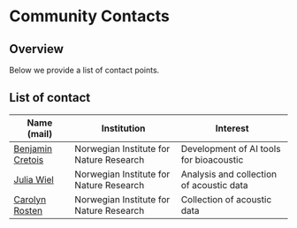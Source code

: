 # Community Contacts

## Overview

Below we provide a list of contact points. 

## List of contact

| Name (mail) | Institution | Interest |
|-------|------------|----------|
| [Benjamin Cretois](benjamin.cretois@nina.no) | Norwegian Institute for Nature Research | Development of AI tools for bioacoustic |
| [Julia Wiel](julia.wiel@nina.no) | Norwegian Institute for Nature Research | Analysis and collection of acoustic data |
| [Carolyn Rosten](carolyn.rosten@nina.no) | Norwegian Institute for Nature Research | Collection of acoustic data |

